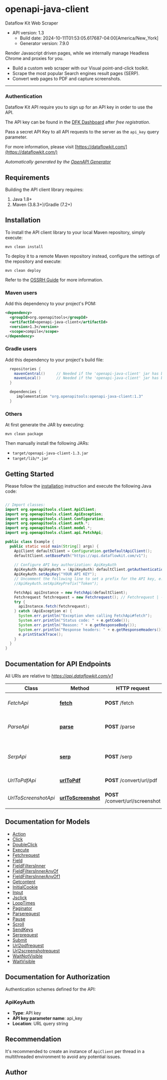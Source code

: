 # openapi-java-client

Dataflow Kit Web Scraper
- API version: 1.3
  - Build date: 2024-10-11T01:53:05.617687-04:00[America/New_York]
  - Generator version: 7.9.0

Render Javascript driven pages, while we internally manage Headless Chrome and proxies for you. 

- Build a custom web scraper with our Visual point-and-click toolkit.
- Scrape the most popular Search engines result pages (SERP).
- Convert web pages to PDF and capture screenshots.
***
### Authentication
Dataflow Kit API require you to sign up for an API key in order to use the API. 

The API key can be found in the [DFK Dashboard](https://account.dataflowkit.com) after _free registration_.

Pass a secret API Key to all API requests to the server as the `api_key` query parameter. 


  For more information, please visit [https://dataflowkit.com/](https://dataflowkit.com/)

*Automatically generated by the [OpenAPI Generator](https://openapi-generator.tech)*


## Requirements

Building the API client library requires:
1. Java 1.8+
2. Maven (3.8.3+)/Gradle (7.2+)

## Installation

To install the API client library to your local Maven repository, simply execute:

```shell
mvn clean install
```

To deploy it to a remote Maven repository instead, configure the settings of the repository and execute:

```shell
mvn clean deploy
```

Refer to the [OSSRH Guide](http://central.sonatype.org/pages/ossrh-guide.html) for more information.

### Maven users

Add this dependency to your project's POM:

```xml
<dependency>
  <groupId>org.openapitools</groupId>
  <artifactId>openapi-java-client</artifactId>
  <version>1.3</version>
  <scope>compile</scope>
</dependency>
```

### Gradle users

Add this dependency to your project's build file:

```groovy
  repositories {
    mavenCentral()     // Needed if the 'openapi-java-client' jar has been published to maven central.
    mavenLocal()       // Needed if the 'openapi-java-client' jar has been published to the local maven repo.
  }

  dependencies {
     implementation "org.openapitools:openapi-java-client:1.3"
  }
```

### Others

At first generate the JAR by executing:

```shell
mvn clean package
```

Then manually install the following JARs:

* `target/openapi-java-client-1.3.jar`
* `target/lib/*.jar`

## Getting Started

Please follow the [installation](#installation) instruction and execute the following Java code:

```java

// Import classes:
import org.openapitools.client.ApiClient;
import org.openapitools.client.ApiException;
import org.openapitools.client.Configuration;
import org.openapitools.client.auth.*;
import org.openapitools.client.model.*;
import org.openapitools.client.api.FetchApi;

public class Example {
  public static void main(String[] args) {
    ApiClient defaultClient = Configuration.getDefaultApiClient();
    defaultClient.setBasePath("https://api.dataflowkit.com/v1");
    
    // Configure API key authorization: ApiKeyAuth
    ApiKeyAuth ApiKeyAuth = (ApiKeyAuth) defaultClient.getAuthentication("ApiKeyAuth");
    ApiKeyAuth.setApiKey("YOUR API KEY");
    // Uncomment the following line to set a prefix for the API key, e.g. "Token" (defaults to null)
    //ApiKeyAuth.setApiKeyPrefix("Token");

    FetchApi apiInstance = new FetchApi(defaultClient);
    Fetchrequest fetchrequest = new Fetchrequest(); // Fetchrequest | - _Base fetcher type_ is the right choice for fetching server-side rendered pages. It takes fewer resources and works faster than rendering HTML with _Chrome fetcher_ - But for rendering Angular, React, and Vue.js web sites, you should always specify _Chrome fetcher type_. In this case, headless chrome fetcher renders dynamic Javascript content in the same way as real web browsers would do it.  Generate ready-to-run code for your favorite language at [https://dataflowkit.com/render-web](https://dataflowkit.com/render-web) 
    try {
      apiInstance.fetch(fetchrequest);
    } catch (ApiException e) {
      System.err.println("Exception when calling FetchApi#fetch");
      System.err.println("Status code: " + e.getCode());
      System.err.println("Reason: " + e.getResponseBody());
      System.err.println("Response headers: " + e.getResponseHeaders());
      e.printStackTrace();
    }
  }
}

```

## Documentation for API Endpoints

All URIs are relative to *https://api.dataflowkit.com/v1*

Class | Method | HTTP request | Description
------------ | ------------- | ------------- | -------------
*FetchApi* | [**fetch**](docs/FetchApi.md#fetch) | **POST** /fetch | Download web page content
*ParseApi* | [**parse**](docs/ParseApi.md#parse) | **POST** /parse | Extract structured data from web pages
*SerpApi* | [**serp**](docs/SerpApi.md#serp) | **POST** /serp | Collect search results from search engines
*UrlToPdfApi* | [**urlToPdf**](docs/UrlToPdfApi.md#urlToPdf) | **POST** /convert/url/pdf | Save web page as PDF
*UrlToScreenshotApi* | [**urlToScreenshot**](docs/UrlToScreenshotApi.md#urlToScreenshot) | **POST** /convert/url/screenshot | Capture web page Screenshots.


## Documentation for Models

 - [Action](docs/Action.md)
 - [Click](docs/Click.md)
 - [DoubleClick](docs/DoubleClick.md)
 - [Execute](docs/Execute.md)
 - [Fetchrequest](docs/Fetchrequest.md)
 - [Field](docs/Field.md)
 - [FieldFiltersInner](docs/FieldFiltersInner.md)
 - [FieldFiltersInnerAnyOf](docs/FieldFiltersInnerAnyOf.md)
 - [FieldFiltersInnerAnyOf1](docs/FieldFiltersInnerAnyOf1.md)
 - [Getcontent](docs/Getcontent.md)
 - [InitialCookie](docs/InitialCookie.md)
 - [Input](docs/Input.md)
 - [Jsclick](docs/Jsclick.md)
 - [LoopTimes](docs/LoopTimes.md)
 - [Paginator](docs/Paginator.md)
 - [Parserequest](docs/Parserequest.md)
 - [Pause](docs/Pause.md)
 - [Scroll](docs/Scroll.md)
 - [SendKeys](docs/SendKeys.md)
 - [Serprequest](docs/Serprequest.md)
 - [Submit](docs/Submit.md)
 - [Url2pdfrequest](docs/Url2pdfrequest.md)
 - [Url2screenshotrequest](docs/Url2screenshotrequest.md)
 - [WaitNotVisible](docs/WaitNotVisible.md)
 - [WaitVisible](docs/WaitVisible.md)


<a id="documentation-for-authorization"></a>
## Documentation for Authorization


Authentication schemes defined for the API:
<a id="ApiKeyAuth"></a>
### ApiKeyAuth

- **Type**: API key
- **API key parameter name**: api_key
- **Location**: URL query string


## Recommendation

It's recommended to create an instance of `ApiClient` per thread in a multithreaded environment to avoid any potential issues.

## Author



